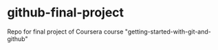 # github-final-project
Repo for final project of Coursera course "getting-started-with-git-and-github"
